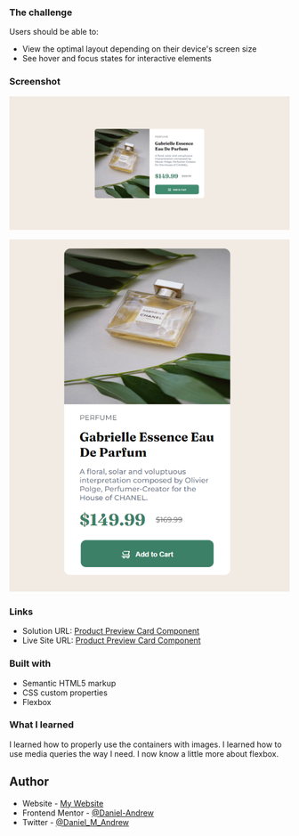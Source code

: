 ### The challenge

Users should be able to:

- View the optimal layout depending on their device's screen size
- See hover and focus states for interactive elements

### Screenshot

![Desktop](Screenshots/product-preview-card-component-desktop.png)

![Mobile](Screenshots/product-preview-card-component-mobile.png)

### Links

- Solution URL: [Product Preview Card Component](https://www.frontendmentor.io/solutions/product-preview-card-component-HXfN_bEwc6)
- Live Site URL: [Product Preview Card Component](https://daniel-andrew.github.io/product-preview-card-component/)

### Built with

- Semantic HTML5 markup
- CSS custom properties
- Flexbox

### What I learned

I learned how to properly use the containers with images.
I learned how to use media queries the way I need.
I now know a little more about flexbox.

## Author

- Website - [My Website](https://)
- Frontend Mentor - [@Daniel-Andrew](https://www.frontendmentor.io/profile/Daniel-Andrew)
- Twitter - [@Daniel_M_Andrew](https://www.twitter.com/Daniel_M_Andrew)

